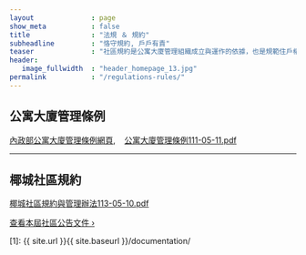 ```yaml
---
layout              : page
show_meta           : false
title               : "法規 ＆ 規約"
subheadline         : "恪守規約, 戶戶有責"
teaser              : "社區規約是公寓大廈管理組織成立與運作的依據，也是規範住戶權利義務關係的重要依據"
header:
   image_fullwidth  : "header_homepage_13.jpg"
permalink           : "/regulations-rules/"
---
```

## 公寓大廈管理條例

[內政部公寓大廈管理條例網頁](https://law.moj.gov.tw/LawClass/LawAll.aspx?pcode=D0070118),&nbsp;&nbsp;&nbsp;&nbsp;[公寓大廈管理條例111-05-11.pdf](https://github.com/coconutcity30050/community27/blob/gh-pages/assets/rules/%E5%85%AC%E5%AF%93%E5%A4%A7%E5%BB%88%E7%AE%A1%E7%90%86%E6%A2%9D%E4%BE%8B111-05-11.pdf)

---
## 椰城社區規約

[椰城社區規約與管理辦法113-05-10.pdf](https://github.com/coconutcity30050/community27/blob/gh-pages/assets/rules/%E6%A4%B0%E5%9F%8E%E7%A4%BE%E5%8D%80%E8%A6%8F%E7%B4%84%E5%8F%8A%E7%AE%A1%E7%90%86%E8%BE%A6%E6%B3%95113-05-10.pdf)

<a class="radius button small" href="{{ site.url }}{{ site.baseurl }}/documentation/">查看本屆社區公告文件 ›</a><br>


 [1]: {{ site.url }}{{ site.baseurl }}/documentation/
